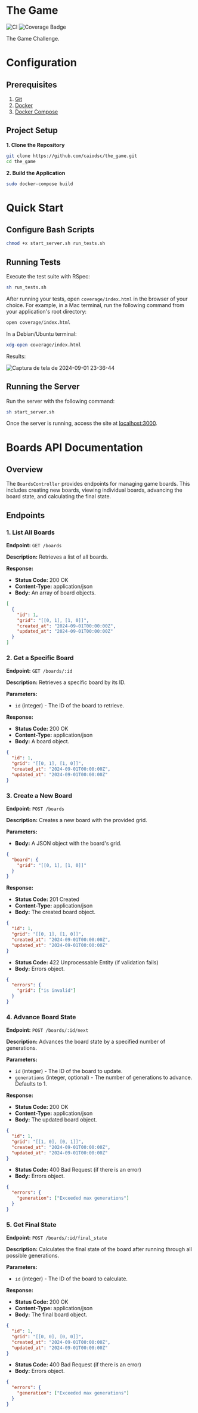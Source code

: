 # The Game

![CI](https://github.com/caiodsc/the_game/actions/workflows/main.yml/badge.svg)
![Coverage Badge](https://img.shields.io/badge/Coverage-100%25-brightgreen)
 
The Game Challenge.

# Configuration

## Prerequisites

1. [Git](https://git-scm.com/)
2. [Docker](https://docs.docker.com/engine/install)
3. [Docker Compose](https://docs.docker.com/compose/install/standalone/)

## Project Setup

**1. Clone the Repository**

```bash
git clone https://github.com/caiodsc/the_game.git
cd the_game
```

**2. Build the Application**

```bash
sudo docker-compose build
```

# Quick Start

## Configure Bash Scripts
```bash
chmod +x start_server.sh run_tests.sh
```

## Running Tests

Execute the test suite with RSpec:

```bash
sh run_tests.sh
```

After running your tests, open `coverage/index.html` in the browser of your choice. For example, in a Mac terminal, run the following command from your application's root directory:

```bash
open coverage/index.html
```

In a Debian/Ubuntu terminal:

```bash
xdg-open coverage/index.html
```
Results:

![Captura de tela de 2024-09-01 23-36-44](https://github.com/user-attachments/assets/8f7a003c-5f82-4baa-9536-5ad8f1be0483)

## Running the Server

Run the server with the following command:

```bash
sh start_server.sh
```

Once the server is running, access the site at [localhost:3000](http://localhost:3000).

# Boards API Documentation

## Overview

The `BoardsController` provides endpoints for managing game boards. This includes creating new boards, viewing individual boards, advancing the board state, and calculating the final state.

## Endpoints

### 1. List All Boards

**Endpoint:** `GET /boards`

**Description:** Retrieves a list of all boards.

**Response:**

- **Status Code:** 200 OK
- **Content-Type:** application/json
- **Body:** An array of board objects.

```json
[
  {
    "id": 1,
    "grid": "[[0, 1], [1, 0]]",
    "created_at": "2024-09-01T00:00:00Z",
    "updated_at": "2024-09-01T00:00:00Z"
  }
]
```

### 2. Get a Specific Board

**Endpoint:** `GET /boards/:id`

**Description:** Retrieves a specific board by its ID.

**Parameters:**

- `id` (integer) - The ID of the board to retrieve.

**Response:**

- **Status Code:** 200 OK
- **Content-Type:** application/json
- **Body:** A board object.

```json
{
  "id": 1,
  "grid": "[[0, 1], [1, 0]]",
  "created_at": "2024-09-01T00:00:00Z",
  "updated_at": "2024-09-01T00:00:00Z"
}
```

### 3. Create a New Board

**Endpoint:** `POST /boards`

**Description:** Creates a new board with the provided grid.

**Parameters:**

- **Body:** A JSON object with the board's grid.

```json
{
  "board": {
    "grid": "[[0, 1], [1, 0]]"
  }
}
```
**Response:**

- **Status Code:** 201 Created
- **Content-Type:** application/json
- **Body:** The created board object.

```json
{
  "id": 1,
  "grid": "[[0, 1], [1, 0]]",
  "created_at": "2024-09-01T00:00:00Z",
  "updated_at": "2024-09-01T00:00:00Z"
}
```
- **Status Code:** 422 Unprocessable Entity (if validation fails)
- **Body:** Errors object.

```json
{
  "errors": {
    "grid": ["is invalid"]
  }
}
```

### 4. Advance Board State

**Endpoint:** `POST /boards/:id/next`

**Description:** Advances the board state by a specified number of generations.

**Parameters:**

- `id` (integer) - The ID of the board to update.
- `generations` (integer, optional) - The number of generations to advance. Defaults to 1.

**Response:**

- **Status Code:** 200 OK
- **Content-Type:** application/json
- **Body:** The updated board object.

```json
{
  "id": 1,
  "grid": "[[1, 0], [0, 1]]",
  "created_at": "2024-09-01T00:00:00Z",
  "updated_at": "2024-09-01T00:00:00Z"
}
```
- **Status Code:** 400 Bad Request (if there is an error)
- **Body:** Errors object.

```json
{
  "errors": {
    "generation": ["Exceeded max generations"]
  }
}
```
### 5. Get Final State

**Endpoint:** `POST /boards/:id/final_state`

**Description:** Calculates the final state of the board after running through all possible generations.

**Parameters:**

- `id` (integer) - The ID of the board to calculate.

**Response:**

- **Status Code:** 200 OK
- **Content-Type:** application/json
- **Body:** The final board object.

```json
{
  "id": 1,
  "grid": "[[0, 0], [0, 0]]",
  "created_at": "2024-09-01T00:00:00Z",
  "updated_at": "2024-09-01T00:00:00Z"
}
```
- **Status Code:** 400 Bad Request (if there is an error)
- **Body:** Errors object.

```json
{
  "errors": {
    "generation": ["Exceeded max generations"]
  }
}
```
